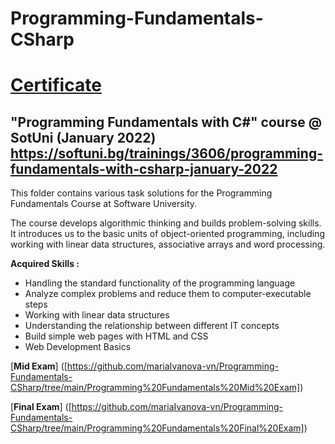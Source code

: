 # Programming-Fundamentals-CSharp

# [Certificate](https://softuni.bg/certificates/details/129935/795b7008)

## "Programming Fundamentals with C#" course @ SotUni (January 2022)  https://softuni.bg/trainings/3606/programming-fundamentals-with-csharp-january-2022

This folder contains various task solutions for the Programming Fundamentals Course at Software University.

The course develops algorithmic thinking and builds problem-solving skills. It introduces us to the basic units of object-oriented programming, including working with linear data structures, associative arrays and word processing.

**Acquired Skills :**

+ Handling the standard functionality of the programming language
+ Analyze complex problems and reduce them to computer-executable steps
+ Working with linear data structures
+ Understanding the relationship between different IT concepts
+ Build simple web pages with HTML and CSS
+ Web Development Basics


[**Mid Exam**] ([https://github.com/mariaIvanova-vn/Programming-Fundamentals-CSharp/tree/main/Programming%20Fundamentals%20Mid%20Exam])

[**Final Exam**] ([https://github.com/mariaIvanova-vn/Programming-Fundamentals-CSharp/tree/main/Programming%20Fundamentals%20Final%20Exam])

